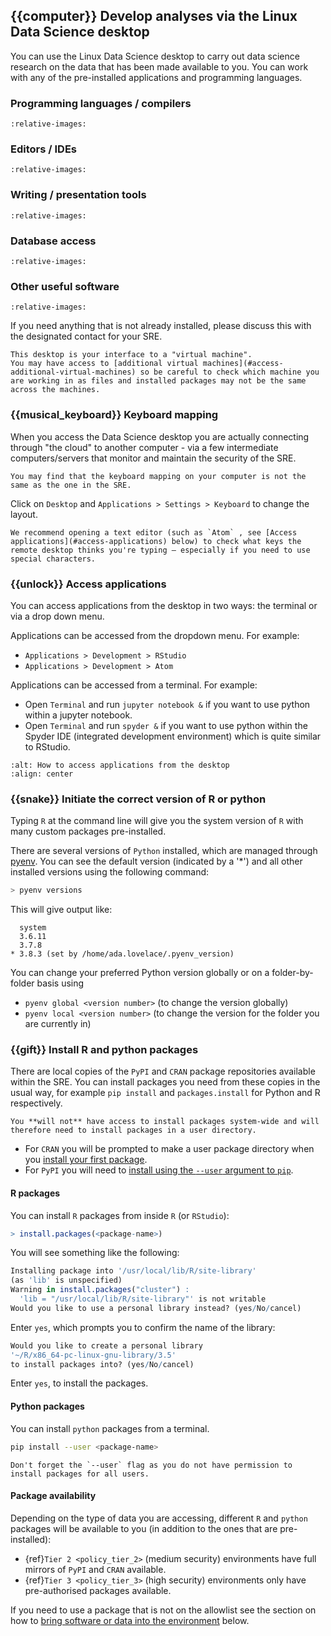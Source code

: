 ## {{computer}} Develop analyses via the Linux Data Science desktop

You can use the Linux Data Science desktop to carry out data science research on the data that has been made available to you.
You can work with any of the pre-installed applications and programming languages.

### Programming languages / compilers

```{include} snippets/software_languages.partial.md
:relative-images:
```

### Editors / IDEs

```{include} snippets/software_editors.partial.md
:relative-images:
```


### Writing / presentation tools

```{include} snippets/software_presentation.partial.md
:relative-images:
```

### Database access

```{include} snippets/software_database.partial.md
:relative-images:
```

### Other useful software

```{include} snippets/software_other.partial.md
:relative-images:
```

If you need anything that is not already installed, please discuss this with the designated contact for your SRE.

```{attention}
This desktop is your interface to a "virtual machine".
You may have access to [additional virtual machines](#access-additional-virtual-machines) so be careful to check which machine you are working in as files and installed packages may not be the same across the machines.
```

### {{musical_keyboard}} Keyboard mapping

When you access the Data Science desktop you are actually connecting through "the cloud" to another computer - via a few intermediate computers/servers that monitor and maintain the security of the SRE.

```{caution}
You may find that the keyboard mapping on your computer is not the same as the one in the SRE.
```

Click on `Desktop` and `Applications > Settings > Keyboard` to change the layout.

```{tip}
We recommend opening a text editor (such as `Atom` , see [Access applications](#access-applications) below) to check what keys the remote desktop thinks you're typing – especially if you need to use special characters.
```

### {{unlock}} Access applications

You can access applications from the desktop in two ways: the terminal or via a drop down menu.

Applications can be accessed from the dropdown menu.
For example:

- `Applications > Development > RStudio`
- `Applications > Development > Atom`

Applications can be accessed from a terminal.
For example:

- Open `Terminal` and run `jupyter notebook &` if you want to use python within a jupyter notebook.
- Open `Terminal` and run `spyder &` if you want to use python within the Spyder IDE (integrated development environment) which is quite similar to RStudio.

```{image} user_guide/access_desktop_applications.png
:alt: How to access applications from the desktop
:align: center
```

### {{snake}} Initiate the correct version of R or python

Typing `R` at the command line will give you the system version of `R` with many custom packages pre-installed.

There are several versions of `Python` installed, which are managed through [pyenv](https://github.com/pyenv/pyenv).
You can see the default version (indicated by a '\*') and all other installed versions using the following command:

```bash
> pyenv versions
```

This will give output like:

```
  system
  3.6.11
  3.7.8
* 3.8.3 (set by /home/ada.lovelace/.pyenv_version)
```

You can change your preferred Python version globally or on a folder-by-folder basis using

- `pyenv global <version number>` (to change the version globally)
- `pyenv local <version number>` (to change the version for the folder you are currently in)

### {{gift}} Install R and python packages

There are local copies of the `PyPI` and `CRAN` package repositories available within the SRE.
You can install packages you need from these copies in the usual way, for example `pip install` and `packages.install` for Python and R respectively.

```{caution}
You **will not** have access to install packages system-wide and will therefore need to install packages in a user directory.
```

- For `CRAN` you will be prompted to make a user package directory when you [install your first package](#r-packages).
- For `PyPI` you will need to [install using the `--user` argument to `pip`](#python-packages).

#### R packages

You can install `R` packages from inside `R` (or `RStudio`):

```R
> install.packages(<package-name>)
```

You will see something like the following:

```R
Installing package into '/usr/local/lib/R/site-library'
(as 'lib' is unspecified)
Warning in install.packages("cluster") :
  'lib = "/usr/local/lib/R/site-library"' is not writable
Would you like to use a personal library instead? (yes/No/cancel)
```

Enter `yes`, which prompts you to confirm the name of the library:

```R
Would you like to create a personal library
'~/R/x86_64-pc-linux-gnu-library/3.5'
to install packages into? (yes/No/cancel)
```

Enter `yes`, to install the packages.

#### Python packages

You can install `python` packages from a terminal.

```bash
pip install --user <package-name>
```

```{tip}
Don't forget the `--user` flag as you do not have permission to install packages for all users.
```

#### Package availability

Depending on the type of data you are accessing, different `R` and `python` packages will be available to you (in addition to the ones that are pre-installed):

- {ref}`Tier 2 <policy_tier_2>` (medium security) environments have full mirrors of `PyPI` and `CRAN` available.
- {ref}`Tier 3 <policy_tier_3>` (high security) environments only have pre-authorised packages available.

If you need to use a package that is not on the allowlist see the section on how to [bring software or data into the environment](#bring-in-software-or-data-to-the-environment) below.
